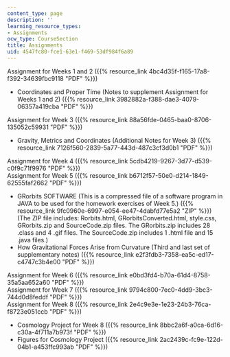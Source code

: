 ```yaml
---
content_type: page
description: ''
learning_resource_types:
- Assignments
ocw_type: CourseSection
title: Assignments
uid: 4547fc80-fce1-63e1-f469-53df984f6a89
---
```


Assignment for Weeks 1 and 2 ({{% resource_link 4bc4d35f-f165-17a8-f392-34639fbc9118 "PDF" %}})

*   Coordinates and Proper Time (Notes to supplement Assignment for Weeks 1 and 2) ({{% resource_link 3982882a-f388-dae3-4079-06357a419cba "PDF" %}})

Assignment for Week 3 ({{% resource_link 88a56fde-0465-baa0-8706-135052c59931 "PDF" %}})

*   Gravity, Metrics and Coordinates (Additional Notes for Week 3) ({{% resource_link 7126f560-2839-5a77-443d-487c3cf3d0b1 "PDF" %}})

Assignment for Week 4 ({{% resource_link 5cdb4219-9267-3d77-d539-c0f9c71f9976 "PDF" %}})  
Assignment for Week 5 ({{% resource_link b6712f57-50e0-d214-1849-62555faf2662 "PDF" %}})

*   GRorbits SOFTWARE (This is a compressed file of a software program in JAVA to be used for the homework exercises of Week 5.) ({{% resource_link 9fc0960e-6997-e054-ee47-4dabfd77e5a2 "ZIP" %}})  
    (The ZIP file includes: Rorbits.html, GRorbitsConverted.html, style.css, GRorbits.zip and SourceCode.zip files. The GRorbits.zip includes 28 .class and 4 .gif files. The SourceCode.zip includes 1 .html file and 15 .java files.)
*   How Gravitational Forces Arise from Curvature (Third and last set of supplementary notes) ({{% resource_link e2f3fdb3-7358-ea5c-ed17-c4747c3b4e00 "PDF" %}})

Assignment for Week 6 ({{% resource_link e0bd3fd4-b70a-61d4-8758-35a5aa652a60 "PDF" %}})  
Assignment for Week 7 ({{% resource_link 9794c800-7ec0-4dd9-3bc3-744d0d8feddf "PDF" %}})  
Assignment for Week 8 ({{% resource_link 2e4c9e3e-1e23-24b3-76ca-f8723e051ccb "PDF" %}})

*   Cosmology Project for Week 8 ({{% resource_link 8bbc2a6f-a0ca-6d16-c30a-4f711a7b973f "PDF" %}})
*   Figures for Cosmology Project ({{% resource_link 2ac2439c-fc9e-122d-04b1-a453ffc993ab "PDF" %}})